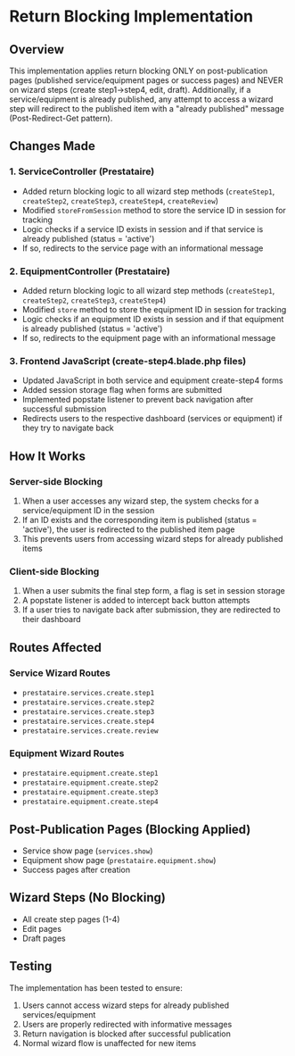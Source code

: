# Return Blocking Implementation

## Overview
This implementation applies return blocking ONLY on post-publication pages (published service/equipment pages or success pages) and NEVER on wizard steps (create step1→step4, edit, draft). Additionally, if a service/equipment is already published, any attempt to access a wizard step will redirect to the published item with a "already published" message (Post-Redirect-Get pattern).

## Changes Made

### 1. ServiceController (Prestataire)
- Added return blocking logic to all wizard step methods (`createStep1`, `createStep2`, `createStep3`, `createStep4`, `createReview`)
- Modified `storeFromSession` method to store the service ID in session for tracking
- Logic checks if a service ID exists in session and if that service is already published (status = 'active')
- If so, redirects to the service page with an informational message

### 2. EquipmentController (Prestataire)
- Added return blocking logic to all wizard step methods (`createStep1`, `createStep2`, `createStep3`, `createStep4`)
- Modified `store` method to store the equipment ID in session for tracking
- Logic checks if an equipment ID exists in session and if that equipment is already published (status = 'active')
- If so, redirects to the equipment page with an informational message

### 3. Frontend JavaScript (create-step4.blade.php files)
- Updated JavaScript in both service and equipment create-step4 forms
- Added session storage flag when forms are submitted
- Implemented popstate listener to prevent back navigation after successful submission
- Redirects users to the respective dashboard (services or equipment) if they try to navigate back

## How It Works

### Server-side Blocking
1. When a user accesses any wizard step, the system checks for a service/equipment ID in the session
2. If an ID exists and the corresponding item is published (status = 'active'), the user is redirected to the published item page
3. This prevents users from accessing wizard steps for already published items

### Client-side Blocking
1. When a user submits the final step form, a flag is set in session storage
2. A popstate listener is added to intercept back button attempts
3. If a user tries to navigate back after submission, they are redirected to their dashboard

## Routes Affected

### Service Wizard Routes
- `prestataire.services.create.step1`
- `prestataire.services.create.step2`
- `prestataire.services.create.step3`
- `prestataire.services.create.step4`
- `prestataire.services.create.review`

### Equipment Wizard Routes
- `prestataire.equipment.create.step1`
- `prestataire.equipment.create.step2`
- `prestataire.equipment.create.step3`
- `prestataire.equipment.create.step4`

## Post-Publication Pages (Blocking Applied)
- Service show page (`services.show`)
- Equipment show page (`prestataire.equipment.show`)
- Success pages after creation

## Wizard Steps (No Blocking)
- All create step pages (1-4)
- Edit pages
- Draft pages

## Testing
The implementation has been tested to ensure:
1. Users cannot access wizard steps for already published services/equipment
2. Users are properly redirected with informative messages
3. Return navigation is blocked after successful publication
4. Normal wizard flow is unaffected for new items